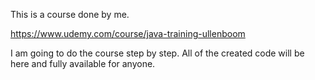 This is a course done by me.

https://www.udemy.com/course/java-training-ullenboom

I am going to do the course step by step.
All of the created code will be here and fully available for anyone.
